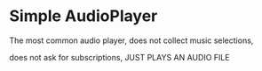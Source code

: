 # Simple AudioPlayer
The most common audio player, does not collect music selections, 

does not ask for subscriptions, JUST PLAYS AN AUDIO FILE

